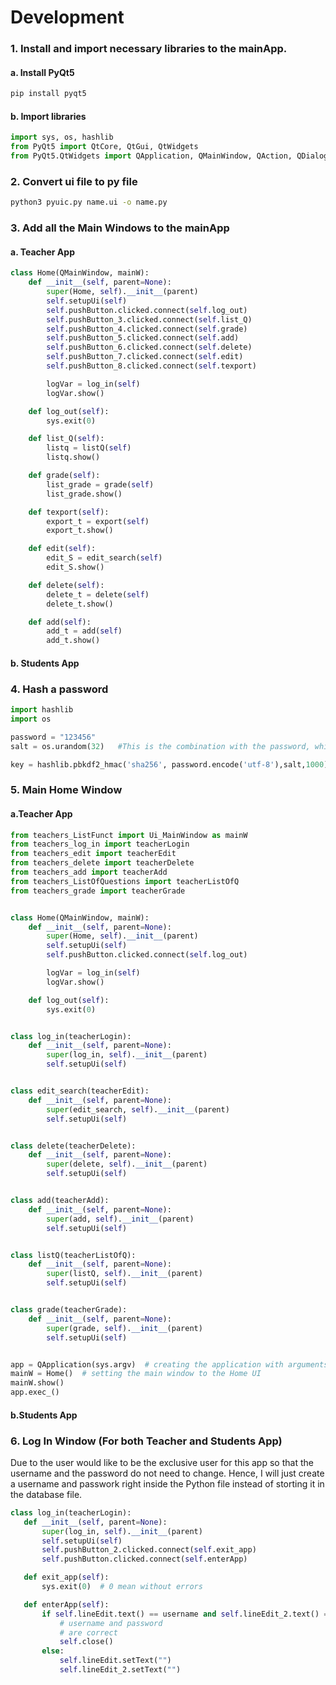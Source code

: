 # Development

### 1. Install and import necessary libraries to the mainApp.
#### a. Install PyQt5
 ```.sh
 pip install pyqt5
 ```
 #### b. Import libraries
 ```.py
 import sys, os, hashlib
 from PyQt5 import QtCore, QtGui, QtWidgets
from PyQt5.QtWidgets import QApplication, QMainWindow, QAction, QDialog, QLineEdit
 ```
### 2. Convert ui file to py file
```.sh
python3 pyuic.py name.ui -o name.py
```
### 3. Add all the Main Windows to the mainApp
#### a. Teacher App
```.py
class Home(QMainWindow, mainW):
    def __init__(self, parent=None):
        super(Home, self).__init__(parent)
        self.setupUi(self)
        self.pushButton.clicked.connect(self.log_out)
        self.pushButton_3.clicked.connect(self.list_Q)
        self.pushButton_4.clicked.connect(self.grade)
        self.pushButton_5.clicked.connect(self.add)
        self.pushButton_6.clicked.connect(self.delete)
        self.pushButton_7.clicked.connect(self.edit)
        self.pushButton_8.clicked.connect(self.texport)

        logVar = log_in(self)
        logVar.show()

    def log_out(self):
        sys.exit(0)

    def list_Q(self):
        listq = listQ(self)
        listq.show()

    def grade(self):
        list_grade = grade(self)
        list_grade.show()

    def texport(self):
        export_t = export(self)
        export_t.show()

    def edit(self):
        edit_S = edit_search(self)
        edit_S.show()

    def delete(self):
        delete_t = delete(self)
        delete_t.show()

    def add(self):
        add_t = add(self)
        add_t.show()

```

#### b. Students App

### 4. Hash a password 
```.py
import hashlib
import os

password = "123456"
salt = os.urandom(32)   #This is the combination with the password, which makes the passwords harder to crack

key = hashlib.pbkdf2_hmac('sha256', password.encode('utf-8'),salt,1000) #encode the password with the hashlib library
```
### 5. Main Home Window
#### a.Teacher App

```.py
from teachers_ListFunct import Ui_MainWindow as mainW
from teachers_log_in import teacherLogin
from teachers_edit import teacherEdit
from teachers_delete import teacherDelete
from teachers_add import teacherAdd
from teachers_ListOfQuestions import teacherListOfQ
from teachers_grade import teacherGrade


class Home(QMainWindow, mainW):
    def __init__(self, parent=None):
        super(Home, self).__init__(parent)
        self.setupUi(self)
        self.pushButton.clicked.connect(self.log_out)

        logVar = log_in(self)
        logVar.show()

    def log_out(self):
        sys.exit(0)


class log_in(teacherLogin):
    def __init__(self, parent=None):
        super(log_in, self).__init__(parent)
        self.setupUi(self)


class edit_search(teacherEdit):
    def __init__(self, parent=None):
        super(edit_search, self).__init__(parent)
        self.setupUi(self)


class delete(teacherDelete):
    def __init__(self, parent=None):
        super(delete, self).__init__(parent)
        self.setupUi(self)


class add(teacherAdd):
    def __init__(self, parent=None):
        super(add, self).__init__(parent)
        self.setupUi(self)


class listQ(teacherListOfQ):
    def __init__(self, parent=None):
        super(listQ, self).__init__(parent)
        self.setupUi(self)


class grade(teacherGrade):
    def __init__(self, parent=None):
        super(grade, self).__init__(parent)
        self.setupUi(self)


app = QApplication(sys.argv)  # creating the application with arguments from user
mainW = Home()  # setting the main window to the Home UI
mainW.show()
app.exec_()

```
#### b.Students App

### 6. Log In Window (For both Teacher and Students App)
  Due to the user would like to be the exclusive user for this app so that the username and the password do not need to change. Hence, I will just create a username and passwork right inside the Python file instead of storting it in the database file.
 
 ```.py
 class log_in(teacherLogin):
    def __init__(self, parent=None):
        super(log_in, self).__init__(parent)
        self.setupUi(self)
        self.pushButton_2.clicked.connect(self.exit_app)
        self.pushButton.clicked.connect(self.enterApp)

    def exit_app(self):
        sys.exit(0)  # 0 mean without errors

    def enterApp(self):
        if self.lineEdit.text() == username and self.lineEdit_2.text() == password:  # Check if the
            # username and password
            # are correct
            self.close()
        else:
            self.lineEdit.setText("")
            self.lineEdit_2.setText("")
  ```
